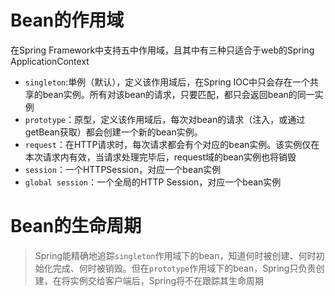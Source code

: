 # Bean的作用域

在Spring Framework中支持五中作用域，且其中有三种只适合于web的Spring ApplicationContext

-   `singleton`:単例（默认），定义该作用域后，在Spring IOC中只会存在一个共享的bean实例。所有对该bean的请求，只要匹配，都只会返回bean的同一实例
-   `prototype`：原型，定义该作用域后，每次对bean的请求（注入，或通过getBean获取）都会创建一个新的bean实例。
-   `request`：在HTTP请求时，每次请求都会有个对应的bean实例。该实例仅在本次请求内有效，当请求处理完毕后，request域的bean实例也将销毁
-   `session`：一个HTTPSession，对应一个bean实例
-   `global session`：一个全局的HTTP Session，对应一个bean实例


# Bean的生命周期

> Spring能精确地追踪`singleton`作用域下的bean，知道何时被创建、何时初始化完成、何时被销毁。但在`prototype`作用域下的bean，Spring只负责创建，在将实例交给客户端后，Spring将不在跟踪其生命周期

